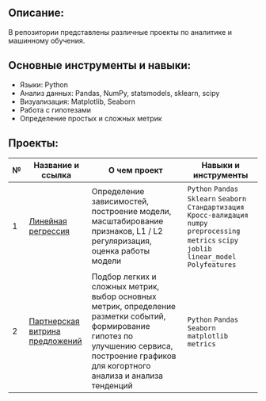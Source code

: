 ## Описание:
В репозитории представлены различные проекты по аналитике и машинному обучения.

## Основные инструменты и навыки:
- Языки: Python
- Анализ данных: Pandas, NumPy, statsmodels, sklearn, scipy
- Визуализация: Matplotlib,  Seaborn
- Работа с гипотезами
- Определение простых и сложных метрик 


## Проекты:
| №| Название и ссылка | О чем проект                                                     | Навыки и инструменты           |  
|-----------|-------------------|------------------------------------------------------------------|-----------------------------------|
|1              |[Линейная регрессия](Linear_Regression/)|Определение зависимостей, построение модели, масштабирование признаков, L1 / L2 регуляризация, оценка работы модели|`Python` `Pandas` `Sklearn` `Seaborn` `Стандартизация` `Кросс-валидация` `numpy` `preprocessing` `metrics` `scipy` `joblib` `linear_model` `Polyfeatures`|
|2              |[Партнерская витрина предложений](affilateshowcase/)|Подбор легких и сложных метрик, выбор основных метрик, определение разметки событий, формирование гипотез по улучшению сервиса, построение графиков для когортного анализа и анализа тенденций|`Python` `Pandas` `Seaborn` `matplotlib` `metrics`|
